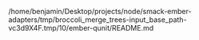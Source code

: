 /home/benjamin/Desktop/projects/node/smack-ember-adapters/tmp/broccoli_merge_trees-input_base_path-vc3d9X4F.tmp/10/ember-qunit/README.md